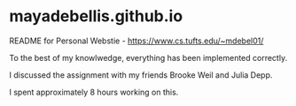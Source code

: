 # mayadebellis.github.io
README for Personal Webstie - https://www.cs.tufts.edu/~mdebel01/

To the best of my knowlwedge, everything has been implemented correctly.

I discussed the assignment with my friends Brooke Weil and Julia Depp.

I spent approximately 8 hours working on this.
